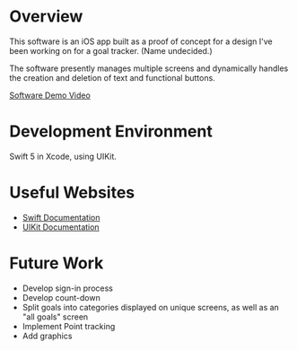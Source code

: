 # Overview

This software is an iOS app built as a proof of concept for a design I've been working on for a goal tracker. (Name undecided.)

The software presently manages multiple screens and dynamically handles the creation and deletion of text and functional buttons.

[Software Demo Video](http://youtube.link.goes.here)

# Development Environment

Swift 5 in Xcode, using UIKit.

# Useful Websites

* [Swift Documentation](https://developer.apple.com/documentation/swift/)
* [UIKit Documentation](https://developer.apple.com/documentation/uikit/)

# Future Work

* Develop sign-in process
* Develop count-down
* Split goals into categories displayed on unique screens, as well as an "all goals" screen
* Implement Point tracking
* Add graphics
